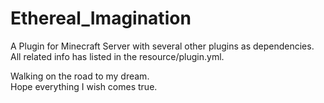 # Ethereal_Imagination

A Plugin for Minecraft Server with several other plugins as dependencies.  
All related info has listed in the resource/plugin.yml.


Walking on the road to my dream.  
Hope everything I wish comes true.
